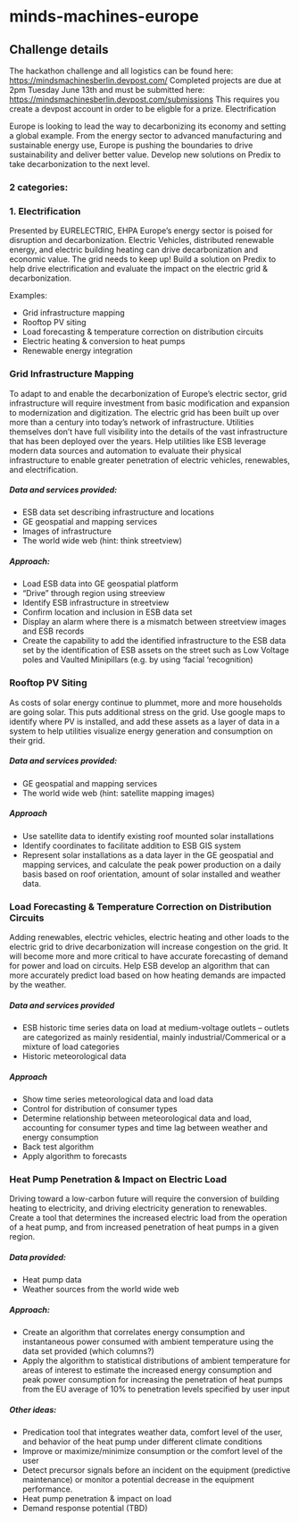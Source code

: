 # minds-machines-europe

## Challenge details
The hackathon challenge and all logistics can be found here: https://mindsmachinesberlin.devpost.com/ 
Completed projects are due at 2pm Tuesday June 13th and must be submitted here: https://mindsmachinesberlin.devpost.com/submissions
This requires you create a devpost account in order to be eligble for a prize. 
Electrification

Europe is looking to lead the way to decarbonizing its economy and setting a global example. From the energy sector to advanced manufacturing and sustainable energy use, Europe is pushing the boundaries to drive sustainability and deliver better value. Develop new solutions on Predix to take decarbonization to the next level.

### 2 categories:

### 1.	Electrification 
Presented by EURELECTRIC, EHPA
Europe’s energy sector is poised for disruption and decarbonization.  Electric Vehicles, distributed renewable energy, and electric building heating can drive decarbonization and economic value.  The grid needs to keep up!  Build a solution on Predix to help drive electrification and evaluate the impact on the electric grid & decarbonization. 

Examples:  
- Grid infrastructure mapping
- Rooftop PV siting
- Load forecasting & temperature correction on distribution circuits
- Electric heating & conversion to heat pumps 
- Renewable energy integration 
 
### Grid Infrastructure Mapping
To adapt to and enable the decarbonization of Europe’s electric sector, grid infrastructure will require investment from basic modification and expansion to modernization and digitization.  The electric grid has been built up over more than a century into today’s network of infrastructure.  Utilities themselves don’t have full visibility into the details of the vast infrastructure that has been deployed over the years.  Help utilities like ESB leverage modern data sources and automation to evaluate their physical infrastructure to enable greater penetration of electric vehicles, renewables, and electrification.

##### Data and services provided:
- ESB data set describing infrastructure and locations
- GE geospatial and mapping services
- Images of infrastructure
- The world wide web (hint:  think streetview)

##### Approach:
- Load ESB data into GE geospatial platform
- “Drive” through region using streeview
- Identify ESB infrastructure in streetview
- Confirm location and inclusion in ESB data set
- Display an alarm where there is a mismatch between streetview images and ESB records
- Create the capability to add the identified infrastructure to the ESB data set by the identification of ESB assets on the street such as Low Voltage poles and Vaulted Minipillars (e.g. by using ‘facial ‘recognition)

### Rooftop PV Siting
As costs of solar energy continue to plummet, more and more households are going solar.  This puts additional stress on the grid.  Use google maps to identify where PV is installed, and add these assets as a layer of data in a system to help utilities visualize energy generation and consumption on their grid.

##### Data and services provided:
- GE geospatial and mapping services
- The world wide web (hint:  satellite mapping images)

##### Approach
- Use satellite data to identify existing roof mounted solar installations
- Identify coordinates  to facilitate addition to ESB GIS system
- Represent solar installations as a data layer in the GE geospatial and mapping services, and calculate the peak power production on a daily basis based on roof orientation, amount of solar installed and weather data.

### Load Forecasting & Temperature Correction on Distribution Circuits
Adding renewables, electric vehicles, electric heating and other loads to the electric grid to drive decarbonization will increase congestion on the grid.  It will become more and more critical to have accurate forecasting of demand for power and load on circuits.  Help ESB develop an algorithm that can more accurately predict load based on how heating demands are impacted by the weather.

##### Data and services provided
- ESB historic time series data on load at medium-voltage outlets – outlets are categorized as mainly residential, mainly industrial/Commerical or a mixture of load categories
- Historic meteorological data

##### Approach
- Show time series meteorological data and load data
- Control for distribution of consumer types
- Determine relationship between meteorological data and load, accounting for consumer types and time lag between weather and energy consumption
- Back test algorithm
- Apply algorithm to forecasts


### Heat Pump Penetration & Impact on Electric Load

Driving toward a low-carbon future will require the conversion of building heating to electricity, and driving electricity generation to renewables.  Create a tool that determines the increased electric load from the operation of a heat pump, and from increased penetration of heat pumps in a given region.

##### Data provided:
- Heat pump data 
- Weather sources from the world wide web

##### Approach:
- Create an algorithm that correlates energy consumption and instantaneous power consumed with ambient temperature using the data set provided (which columns?)
- Apply the algorithm to statistical distributions of ambient temperature for areas of interest to estimate the increased energy consumption and peak power consumption for increasing the penetration of heat pumps from the EU average of 10% to penetration levels specified by user input

##### Other ideas:

- Predication tool that integrates weather data, comfort level of the user, and behavior of the heat pump under different climate conditions
- Improve or maximize/minimize consumption or the comfort level of the user
- Detect precursor signals before an incident on the equipment (predictive maintenance) or monitor a potential decrease in the equipment performance.
- Heat pump penetration & impact on load
- Demand response potential (TBD)

